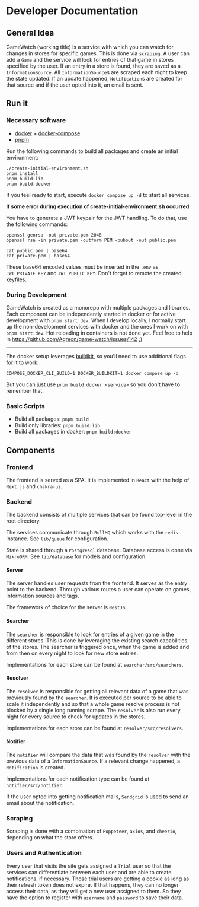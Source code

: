 # Developer Documentation

## General Idea

GameWatch (working title) is a service with which you can watch for changes in stores for specific games. This is done via `scraping`. A user can add a `Game` and the service will look for entries of that game in stores specified by the user. If an entry in a store is found, they are saved as a `InformationSource`. All `InformationSource`s are scraped each night to keep the state updated. If an update happened, `Notification`s are created for that source and if the user opted into it, an email is sent.

## Run it

### Necessary software
- [docker](https://docker.com) + [docker-compose](https://docs.docker.com/compose/install)
- [pnpm](https://pnpm.io)


Run the following commands to build all packages and create an initial environment:

```
./create-initial-environment.sh
pnpm install
pnpm build:lib
pnpm build:docker
```

If you feel ready to start, execute `docker compose up -d` to start all services.

**If some error during execution of create-initial-environment.sh occurred**

You have to generate a JWT keypair for the JWT handling. To do that, use the following commands:

```
openssl genrsa -out private.pem 2048
openssl rsa -in private.pem -outform PEM -pubout -out public.pem

cat public.pem | base64
cat private.pem | base64
```

These base64 encoded values must be inserted in the `.env` as `JWT_PRIVATE_KEY` and `JWT_PUBLIC_KEY`. Don't forget to remote the created keyfiles.

### During Development

GameWatch is created as a monorepo with multiple packages and libraries. Each component can be independently started in docker or for active development with `pnpm start:dev`. When I develop locally, I normally start up the non-development services with docker and the ones I work on with `pnpm start:dev`. Hot reloading in containers is not done yet. Feel free to help in https://github.com/Agreon/game-watch/issues/142 ;)

---

The docker setup leverages [buildkit](https://github.com/moby/buildkit), so you'll need to use additional flags for it to work:

```
COMPOSE_DOCKER_CLI_BUILD=1 DOCKER_BUILDKIT=1 docker compose up -d
```

But you can just use `pnpm build:docker <service>` so you don't have to remember that.

### Basic Scripts

- Build all packages: `pnpm build`
- Build only libraries: `pnpm build:lib`
- Build all packages in docker: `pnpm build:docker`

## Components

### Frontend

The frontend is served as a SPA. It is implemented in `React` with the help of `Next.js` and `chakra-ui`.

### Backend

The backend consists of multiple services that can be found top-level in the root directory.

The services communicate through `BullMQ` which works with the `redis` instance. See `lib/queue` for configuration.

State is shared through a `Postgresql` database. Database access is done via `MikroORM`. See `lib/database` for models and configuration.

#### Server

The server handles user requests from the frontend. It serves as the entry point to the backend. Through various routes a user can operate on games, information sources and tags.

The framework of choice for the server is `NestJS`.

#### Searcher

The `searcher` is responsible to look for entries of a given game in the different stores. This is done by leveraging the existing search capabilities of the stores. The searcher is triggered once, when the game is added and from then on every night to look for new store entries.

Implementations for each store can be found at `searcher/src/searchers`.

#### Resolver

The `resolver` is responsible for getting all relevant data of a game that was previously found by the `searcher`. It is executed per source to be able to scale it independently and so that a whole game resolve process is not blocked by a single long running scrape. The `resolver` is also run every night for every source to check for updates in the stores.

Implementations for each store can be found at `resolver/src/resolvers`.

#### Notifier

The `notifier` will compare the data that was found by the `resolver` with the previous data of a `InformationSource`. If a relevant change happened, a `Notification` is created.

Implementations for each notification type can be found at `notifier/src/notifier`.

If the user opted into getting notification mails, `Sendgrid` is used to send an email about the notification.

### Scraping

Scraping is done with a combination of `Puppeteer`, `axios`, and `cheerio`, depending on what the store offers.

### Users and Authentication

Every user that visits the site gets assigned a `Trial` user so that the services can differentiate between each user and are able to create notifications, if necessary. Those trial users are getting a cookie as long as their refresh token does not expire. If that happens, they can no longer access their data, as they will get a new user assigned to them. So they have the option to register with `username` and `password` to save their data.
